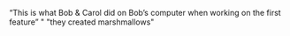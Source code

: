 “This is what Bob & Carol did on Bob’s computer when working on the first feature”
"
"they created marshmallows"
